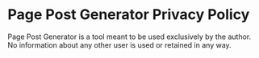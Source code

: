 # Page Post Generator Privacy Policy

Page Post Generator is a tool meant to be used exclusively by the author.
No information about any other user is used or retained in any way.
